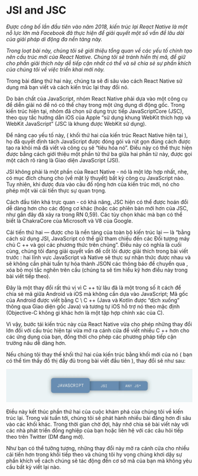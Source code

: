 # JSI and JSC

*Được công bố lần đầu tiên vào năm 2018, kiến ​​trúc lại React Native là một nỗ lực lớn mà Facebook đã thực hiện để giải quyết một số vấn đề lâu dài của giải pháp di động đa nền tảng này.*

*Trong loạt bài này, chúng tôi sẽ giới thiệu tổng quan về các yếu tố chính tạo nên cấu trúc mới của React Native. Chúng tôi sẽ tránh hiển thị mã, để giữ cho phần giải thích này dễ tiếp cận nhất có thể và sẽ chia sẻ sự phấn khích của chúng tôi về việc triển khai mới này.*

Trong bài đăng thứ hai này, chúng ta sẽ đi sâu vào cách React Native sử dụng mã bạn viết và cách kiến ​​trúc lại thay đổi nó.

Do bản chất của JavaScript, nhóm React Native phải dựa vào một công cụ để diễn giải nó để nó có thể chạy trong một ứng dụng di động gốc. Trong kiến ​​trúc hiện tại, nhóm đã chọn sử dụng trực tiếp JavaScriptCore (JSC), theo quy tắc hướng dẫn iOS của Apple “sử dụng khung WebKit thích hợp và WebKit JavaScript” (JSC là khung được WebKit sử dụng).

Để nâng cao yếu tố này, ( khối thứ hai của kiến ​​trúc React Native hiện tại ), họ đã quyết định tách JavaScript được đóng gói và rút gọn đúng cách được tạo ra khỏi mã đã viết và công cụ sẽ “tiêu hóa nó”. Điều này có thể thực hiện được bằng cách giới thiệu một phần tử thứ ba giữa hai phần tử này, được gọi một cách rõ ràng là Giao diện JavaScript (JSI).

JSI không phải là một phần của React Native - nó là một lớp hợp nhất, nhẹ, có mục đích chung cho (về mặt lý thuyết) bất kỳ công cụ JavaScript nào. Tuy nhiên, khi được đưa vào câu đố rộng hơn của kiến ​​trúc mới, nó cho phép một vài cải tiến thực sự quan trọng.

Cách đầu tiên khá trực quan - có khả năng, JSC hiện có thể được hoán đổi dễ dàng hơn cho các động cơ khác (hoặc các phiên bản mới hơn của JSC, như gần đây đã xảy ra trong RN 0,59). Các tùy chọn khác mà bạn có thể biết là ChakraCore của Microsoft và V8 của Google.

Cải tiến thứ hai — được cho là nền tảng của toàn bộ kiến ​​trúc lại — là “bằng cách sử dụng JSI, JavaScript có thể giữ tham chiếu đến các Đối tượng máy chủ C ++ và gọi các phương thức trên chúng”. Điều này có nghĩa là cuối cùng, chúng tôi đang giải quyết vấn đề cốt lõi được giải thích trong bài viết trước : hai lĩnh vực JavaScript và Native sẽ thực sự nhận thức được nhau và sẽ không cần phải tuần tự hóa thành JSON các thông báo để chuyển qua , xóa bỏ mọi tắc nghẽn trên cầu (chúng ta sẽ tìm hiểu kỹ hơn điều này trong bài viết tiếp theo).

Đây là một thay đổi rất thú vị vì C ++ từ lâu đã là một trong số ít cách để chia sẻ mã giữa Android và iOS mà không cần dựa vào JavaScript; Mã gốc của Android được viết bằng C \ C ++ (Java và Kotlin được “dịch xuống” thông qua Giao diện gốc Java) và tương tự iOS hỗ trợ nó theo mặc định (Objective-C không gì khác hơn là một tập hợp chính xác của C).

Vì vậy, bước tái kiến ​​trúc này của React Native vừa cho phép những thay đổi lớn đối với cấu trúc hiện tại vừa mở ra cánh cửa để viết nhiều C ++ hơn cho các ứng dụng của bạn, đồng thời cho phép các phương pháp tiếp cận trường nâu dễ dàng hơn.

Nếu chúng tôi thay thế khối thứ hai của kiến ​​trúc bằng khối mới của nó ( bạn có thể tìm thấy đồ thị đầy đủ trong bài viết đầu tiên ), thay đổi sẽ như sau:

![alt](new-2.webp)

Điều này kết thúc phần thứ hai của cuộc khám phá của chúng tôi về kiến ​​trúc lại. Trong vài tuần tới, chúng tôi sẽ phát hành nhiều bài đăng hơn đi sâu vào các khối khác. Trong thời gian chờ đợi, hãy nhớ chia sẻ bài viết này với các nhà phát triển đồng nghiệp của bạn hoặc liên hệ với các câu hỏi tiếp theo trên Twitter (DM đang mở).

Như bạn có thể tưởng tượng, những thay đổi này mở ra cánh cửa cho nhiều cải tiến hơn trong khối tiếp theo và chúng tôi hy vọng chúng khơi dậy sự phấn khích về cách chúng sẽ tác động đến cơ sở mã của bạn mà không yêu cầu bất kỳ viết lại nào.


